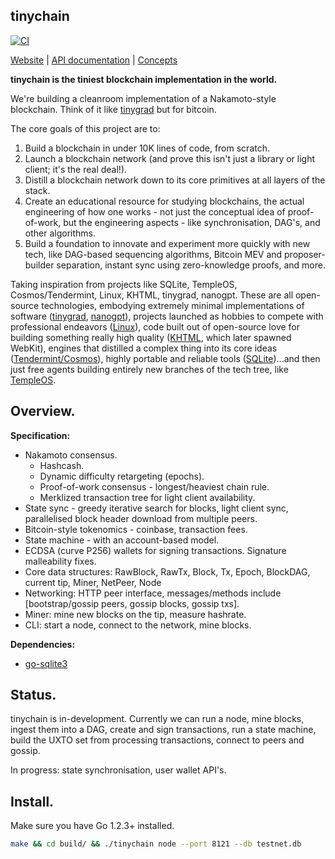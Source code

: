 ## tinychain

[![CI](https://github.com/tinychainorg/tinychain/actions/workflows/go.yml/badge.svg)](https://github.com/tinychainorg/tinychain/actions/workflows/go.yml)

[Website](https://www.tinycha.in) | [API documentation](https://pkg.go.dev/github.com/tinychainorg/tinychain) | [Concepts](./docs/concepts.md)

**tinychain is the tiniest blockchain implementation in the world.**

We're building a cleanroom implementation of a Nakamoto-style blockchain. Think of it like [tinygrad](https://github.com/tinygrad/tinygrad) but for bitcoin.

The core goals of this project are to:

 1. Build a blockchain in under 10K lines of code, from scratch.
 2. Launch a blockchain network (and prove this isn't just a library or light client; it's the real deal!).
 3. Distill a blockchain network down to its core primitives at all layers of the stack. 
 4. Create an educational resource for studying blockchains, the actual engineering of how one works - not just the conceptual idea of proof-of-work, but the engineering aspects - like synchronisation, DAG's, and other algorithms. 
 5. Build a foundation to innovate and experiment more quickly with new tech, like DAG-based sequencing algorithms, Bitcoin MEV and proposer-builder separation, instant sync using zero-knowledge proofs, and more.

Taking inspiration from projects like SQLite, TempleOS, Cosmos/Tendermint, Linux, KHTML, tinygrad, nanogpt. These are all open-source technologies, embodying extremely minimal implementations of software ([tinygrad](https://github.com/tinygrad/tinygrad), [nanogpt](https://github.com/karpathy/nanoGPT)), projects launched as hobbies to compete with professional endeavors ([Linux](https://en.wikipedia.org/wiki/History_of_Linux#The_creation_of_Linux)), code built out of open-source love for building something really high quality ([KHTML](https://en.wikipedia.org/wiki/WebKit), which later spawned WebKit), engines that distilled a complex thing into its core ideas ([Tendermint/Cosmos](https://tendermint.com/core/)), highly portable and reliable tools ([SQLite](https://www.sqlite.org))...and then just free agents building entirely new branches of the tech tree, like [TempleOS](https://en.wikipedia.org/wiki/TempleOS).

## Overview.

**Specification:**

 * Nakamoto consensus.
   * Hashcash.
   * Dynamic difficulty retargeting (epochs).
   * Proof-of-work consensus - longest/heaviest chain rule.
   * Merklized transaction tree for light client availability.
 * State sync - greedy iterative search for blocks, light client sync, parallelised block header download from multiple peers.
 * Bitcoin-style tokenomics - coinbase, transaction fees.
 * State machine - with an account-based model.
 * ECDSA (curve P256) wallets for signing transactions. Signature malleability fixes.
 * Core data structures: RawBlock, RawTx, Block, Tx, Epoch, BlockDAG, current tip, Miner, NetPeer, Node
 * Networking: HTTP peer interface, messages/methods include [bootstrap/gossip peers, gossip blocks, gossip txs].
 * Miner: mine new blocks on the tip, measure hashrate.
 * CLI: start a node, connect to the network, mine blocks.

**Dependencies:**

 * [go-sqlite3](https://github.com/mattn/go-sqlite3?tab=readme-ov-file)

## Status.

tinychain is in-development. Currently we can run a node, mine blocks, ingest them into a DAG, create and sign transactions, run a state machine, build the UXTO set from processing transactions, connect to peers and gossip.

In progress: state synchronisation, user wallet API's.

## Install.

Make sure you have Go 1.2.3+ installed.

```sh
make && cd build/ && ./tinychain node --port 8121 --db testnet.db
```

